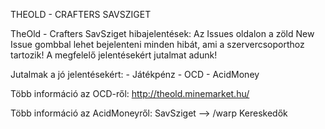 THEOLD - CRAFTERS SAVSZIGET

TheOld - Crafters SavSziget hibajelentések: Az Issues oldalon a zöld New Issue gombbal lehet bejelenteni minden hibát, ami a szervercsoporthoz
tartozik! A megfelelő jelentésekért jutalmat adunk!

Jutalmak a jó jelentésekért:
                  - Játékpénz
                  - OCD
                  - AcidMoney
                  
Több információ az OCD-ről: http://theold.minemarket.hu/

Több információ az AcidMoneyről: SavSziget --> /warp Kereskedők
